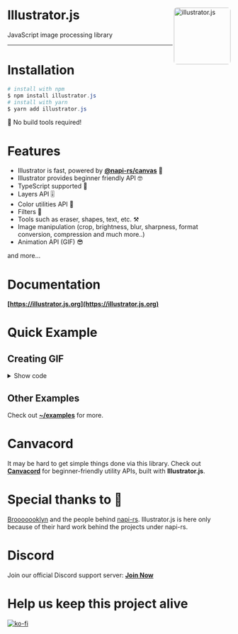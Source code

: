 <div align="left">
    <img src="https://raw.githubusercontent.com/DevAndromeda/illustrator.js/06de5d9cb50f8e4caf76fd20bb16cefc3fdef396/assets/logo.png" alt="illustrator.js" height="128" width="128" style="border-radius:7px;" align="right" />
    <div align="left">
         <h1>Illustrator.js</h1>
         <p>JavaScript image processing library</p>
    </div>
</div>

-----------------------

# Installation

```powershell
# install with npm
$ npm install illustrator.js
# install with yarn
$ yarn add illustrator.js
```

🎉 No build tools required!

# Features

* Illustrator is fast, powered by **[@napi-rs/canvas](https://github.com/Brooooooklyn/canvas)** 🚀
* Illustrator provides beginner friendly API 🤓
* TypeScript supported 💪
* Layers API 🎚️
* Color utilities API 🎨
* Filters 📸
* Tools such as eraser, shapes, text, etc. ⚒️
* Image manipulation (crop, brightness, blur, sharpness, format conversion, compression and much more..)
* Animation API (GIF) 😎

and more...

# Documentation

**[https://illustrator.js.org](https://illustrator.js.org)**

# Quick Example

## Creating GIF

<details>
<summary>Show code</summary>

```js
// import
import { Illustrator } from "illustrator.js";
import fs from "fs";

// create illustrator instance
const illustrator = new Illustrator(512, 512);

// colors array
const colors = ["#FFFFFF", "#FF0000", "#FFFF00", "#FF00FF", "#00FF00", "#0000FF"];

// for a color in colors array, create new layer and fill the layer with that color
for (const color of colors) {
    // create new layer
    const layer = illustrator.layers.createLayer({
        name: color
    });
    // create background color tool
    const bgTool = layer.tools.get("BackgroundColorTool");
    // set fill color
    bgTool.setFillColor(color);
    // fill background
    bgTool.fill(0, 0, illustrator.width, illustrator.height);
    // render this tool to the layer
    bgTool.render();
}

// get animation api
const animation = illustrator.animation;
// get all layers and transform to animation frame
const layers = illustrator.layers.getAllLayers().map(m => ({
    duration: 500,
    frame: m.layer
}));
// animation config, set repeat to infinite (or 0) and add our layers to frames
animation.setRepeat(0).addFrames(layers);

// render the frames
const output = await animation.createAnimation();
// write the output file
output.pipe(fs.createWriteStream("./animation.gif"));
```

#### Output Preview

<img src="https://raw.githubusercontent.com/DevAndromeda/illustrator.js/main/examples/gif/animation.gif" alt="gif-example" height="128" width="128" />
</details>

## Other Examples

Check out **[~/examples](https://github.com/DevAndromeda/illustrator.js/tree/main/examples)** for more.

# Canvacord

It may be hard to get simple things done via this library.
Check out **[Canvacord](https://github.com/CesiumLabs/canvacord)** for beginner-friendly utility APIs, built with **Illustrator.js**.

# Special thanks to 💖
[Brooooooklyn](https://github.com/Brooooooklyn) and the people behind [napi-rs](https://github.com/napi-rs). Illustrator.js is here only because of their hard work behind the projects under napi-rs.

# Discord

Join our official Discord support server: **[Join Now](https://discord.gg/uqB8kxh)**

# Help us keep this project alive

[![ko-fi](https://ko-fi.com/img/githubbutton_sm.svg)](https://ko-fi.com/G2G05KFHP)